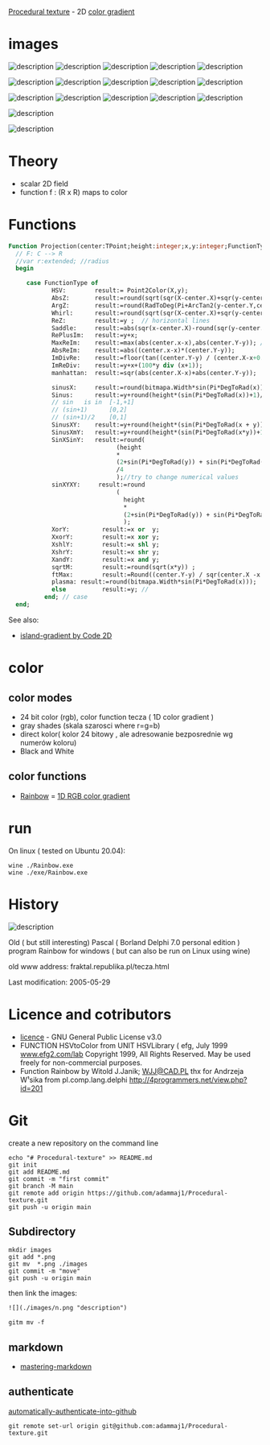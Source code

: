 [Procedural texture](https://en.wikipedia.org/wiki/Procedural_texture) - 2D [color gradient](https://en.wikipedia.org/wiki/Color_gradient)



# images

![](./images/absz.jpg "description") 
![](./images/b.jpg "description") 
![](./images/c.jpg "description") 
![](./images/d.jpg "description") 
![](./images/e.jpg "description") 


![](./images/f.jpg "description") 
![](./images/g.jpg "description") 
![](./images/h.jpg "description") 
![](./images/hsv.jpg "description") 
![](./images/l.jpg "description") 


![](./images/maxreim.jpg "description") 
![](./images/sin.jpg "description") 
![](./images/sinbw.jpg "description") 
![](./images/sinbw1.jpg "description") 
![](./images/singray.jpg "description") 



![](./images/whirl.jpg "description") 

![](./images/Jacco179SinXSinY.jpg "description") 



# Theory
* scalar 2D field 
* function f : (R x R) maps to  color


# Functions

```pascal
Function Projection(center:TPoint;height:integer;x,y:integer;FunctionType:TFunctionType):integer;
  // F: C --> R
  //var r:extended; //radius
  begin

     case FunctionType of
            HSV:        result:= Point2Color(X,y);
            AbsZ:       result:=round(sqrt(sqr(X-center.X)+sqr(y-center.Y)));
            ArgZ:       result:=round(RadToDeg(Pi+ArcTan2(y-center.Y,center.X-x)));
            Whirl:      result:=round(sqrt(sqr(X-center.X)+sqr(y-center.Y))+RadToDeg(2*Pi+ArcTan2(y-center.Y,center.X-x)));
            ReZ:        result:=y ;  // horizontal lines
            Saddle:     result:=abs(sqr(x-center.X)-round(sqr(y-center.y) / 2)) ;
            RePlusIm:   result:=y+x;
            MaxReIm:    result:=max(abs(center.x-x),abs(center.Y-y)); // or
            AbsReIm:    result:=abs((center.x-x)*(center.Y-y));           // biomorph
            ImDivRe:    result:=floor(tan((center.Y-y) / (center.X-x+0.000001)));  //
            ImReDiv:    result:=y+x+(100*y div (x+1));
            manhattan:  result:=sqr(abs(center.X-x)+abs(center.Y-y));                                                              // ClientHeight*(sin+1)/2= [0,ClientHeight]

            sinusX:     result:=round(bitmapa.Width*sin(Pi*DegToRad(x)));
            Sinus:      result:=y+round(height*(sin(Pi*DegToRad(x))+1)/8);
            // sin   is in  [-1,+1]
            // (sin+1)      [0,2]
            // (sin+1)/2    [0,1]
            SinusXY:    result:=y+round(height*(sin(Pi*DegToRad(x + y))+1)/8);
            SinusXmY:   result:=y+round(height*(sin(Pi*DegToRad(x*y))+1)/8);
            SinXSinY:   result:=round(
                              (height
                              *
                              (2+sin(Pi*DegToRad(y)) + sin(Pi*DegToRad(x))))
                              /4
                              );//try to change numerical values
            sinXYXY:     result:=round
                              (
                                height
                                *
                                (2+sin(Pi*DegToRad(y)) + sin(Pi*DegToRad(x))+sin(Pi*DegToRad(x+y)))/8
                                );
            XorY:         result:=x or  y;
            XxorY:        result:=x xor y;
            XshlY:        result:=x shl y;
            XshrY:        result:=x shr y;
            XandY:        result:=x and y;
            sqrtM:        result:=round(sqrt(x*y)) ;
            ftMax:        result:=Round((center.Y-y) / sqr(center.X -x + 0.0001));
            plasma: result:=round(bitmapa.Width*sin(Pi*DegToRad(x)));
            else          result:=y; //
          end; // case
  end;

```

See also:
* [island-gradient by Code 2D](https://code2d.wordpress.com/2020/07/21/island-gradient/)


# color
## color modes
* 24 bit color (rgb), color function tecza ( 1D color gradient ) 
* gray shades (skala szarosci where r=g=b)
* direct kolor( kolor 24 bitowy , ale adresowanie bezposrednie wg numerów koloru)
* Black and White 

## color functions
* [Rainbow](./src/ColorM.pas) =  [1D RGB color gradient](https://gitlab.com/adammajewski/color_gradient) 






# run

On linux ( tested on Ubuntu 20.04): 
```
wine ./Rainbow.exe
wine ./exe/Rainbow.exe

```




# History

![](./images/delphi.gif "description")   

Old ( but still interesting) Pascal ( Borland Delphi 7.0 personal edition )  program Rainbow for windows ( but can also be run on Linux using wine)

old www address: fraktal.republika.pl/tecza.html

Last modification: 2005-05-29 


# Licence and cotributors
* [licence](LICENCE) - GNU General Public License v3.0
* FUNCTION HSVtoColor from UNIT HSVLibrary ( efg, July 1999  www.efg2.com/lab  Copyright 1999, All Rights Reserved. May be used freely for non-commercial purposes.
* Function Rainbow by  Witold J.Janik; WJJ@CAD.PL thx for  Andrzeja W¹sika from pl.comp.lang.delphi  http://4programmers.net/view.php?id=201
  

# Git


create a new repository on the command line

```git
echo "# Procedural-texture" >> README.md
git init
git add README.md
git commit -m "first commit"
git branch -M main
git remote add origin https://github.com/adammaj1/Procedural-texture.git
git push -u origin main
```               



## Subdirectory

```git
mkdir images
git add *.png
git mv  *.png ./images
git commit -m "move"
git push -u origin main
```
then link the images:

```txt
![](./images/n.png "description") 

```

```git
gitm mv -f 
```

## markdown
* [mastering-markdown](https://guides.github.com/features/mastering-markdown/)

## authenticate

[automatically-authenticate-into-github](https://stackoverflow.com/questions/28298861/how-to-automatically-authenticate-into-github-from-git-bash-using-my-public-and)  

```git
git remote set-url origin git@github.com:adammaj1/Procedural-texture.git
```
